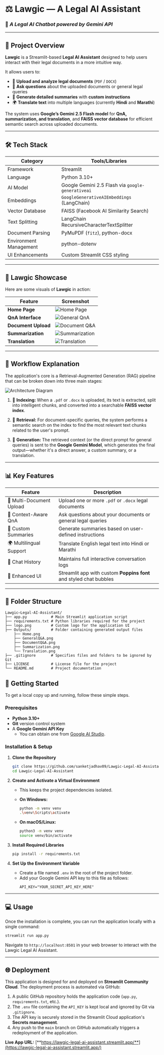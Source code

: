 # ⚖️ Lawgic — A Legal AI Assistant

### 🤖 _A Legal AI Chatbot powered by Gemini API_

---

## 📌 Project Overview

**Lawgic** is a Streamlit-based **Legal AI Assistant** designed to help users interact with their legal documents in a more intuitive way.

It allows users to:

- 📑 **Upload and analyze legal documents** (`PDF` / `DOCX`)
- 🤖 **Ask questions** about the uploaded documents or general legal queries
- 📝 **Generate detailed summaries** with **custom instructions**
- 🌍 **Translate text** into multiple languages (currently **Hindi** and **Marathi**)

The system uses **Google’s Gemini 2.5 Flash model** for **QnA, summarization, and translation**, and **FAISS vector database** for efficient semantic search across uploaded documents.

---

## 🛠 Tech Stack

| Category               | Tools/Libraries                                   |
| ---------------------- | ------------------------------------------------- |
| Framework              | Streamlit                                         |
| Language               | Python 3.10+                                      |
| AI Model               | Google Gemini 2.5 Flash via `google-generativeai` |
| Embeddings             | `GoogleGenerativeAIEmbeddings` (LangChain)        |
| Vector Database        | FAISS (Facebook AI Similarity Search)             |
| Text Splitting         | LangChain RecursiveCharacterTextSplitter          |
| Document Parsing       | PyMuPDF (`fitz`), python-docx                     |
| Environment Management | python-dotenv                                     |
| UI Enhancements        | Custom Streamlit CSS styling                      |

---

## 📸 Lawgic Showcase

Here are some visuals of **Lawgic** in action:

| Feature             | Screenshot                                  |
| ------------------- | ------------------------------------------- |
| **Home Page**       | ![Home Page](Outputs/Home.png)              |
| **QnA Interface**   | ![General QnA](Outputs/GeneralQ&A.png)      |
| **Document Upload** | ![Document Q&A](Outputs/DocumentQ&A.png)    |
| **Summarization**   | ![Summarization](Outputs/Summarization.png) |
| **Translation**     | ![Translation](Outputs/Translation.png)     |

---

## 🔄 Workflow Explanation

The application's core is a Retrieval-Augmented Generation (RAG) pipeline that can be broken down into three main stages:

![Architecture Diagram](Outputs/Architecture_Diagram.png)

1.  📄 **Indexing:** When a `.pdf` or `.docx` is uploaded, its text is extracted, split into intelligent chunks, and converted into a searchable **FAISS vector index**.

2.  🔎 **Retrieval:** For document-specific queries, the system performs a semantic search on the index to find the most relevant text chunks related to the user's prompt.

3.  🤖 **Generation:** The retrieved context (or the direct prompt for general queries) is sent to the **Google Gemini Model**, which generates the final output—whether it's a direct answer, a custom summary, or a translation.

---

## 📊 Key Features

| Feature                  | Description                                                        |
| ------------------------ | ------------------------------------------------------------------ |
| 📂 Multi-Document Upload | Upload one or more `.pdf` or `.docx` legal documents               |
| 🤖 Context-Aware QnA     | Ask questions about your documents or general legal queries        |
| 📝 Custom Summaries      | Generate summaries based on user-defined instructions              |
| 🌍 Multilingual Support  | Translate English legal text into Hindi or Marathi                 |
| 💬 Chat History          | Maintains full interactive conversation logs                       |
| 🎨 Enhanced UI           | Streamlit app with custom **Poppins font** and styled chat bubbles |

---

## 📁 Folder Structure

```
Lawgic—Legal-AI-Assistant/
├── app.py           # Main Streamlit application script
├── requirements.txt # Python libraries required for the project
├── logo.png         # Custom logo for the application UI
├── Outputs/         # Folder containing generated output files
    ├── Home.png
    ├── GeneralQ&A.png
    ├── DocumentQ&A.png
    ├── Summarization.png
    └── Translation.png
├── .gitignore       # Specifies files and folders to be ignored by Git
├── LICENSE          # License file for the project
└── README.md        # Project documentation
```

## 🚀 Getting Started

To get a local copy up and running, follow these simple steps.

### Prerequisites

- **Python 3.10+**
- **Git** version control system
- A **Google Gemini API Key**
  - You can obtain one from [Google AI Studio](https://aistudio.google.com/).

### Installation & Setup

1.  **Clone the Repository**

    ```bash
    git clone https://github.com/sanketjadhav09/Lawgic-Legal-AI-Assistant.git
    cd Lawgic-Legal-AI-Assistant
    ```

2.  **Create and Activate a Virtual Environment**

    - This keeps the project dependencies isolated.

    - **On Windows:**
      ```bash
      python -m venv venv
      .\venv\Scripts\activate
      ```
    - **On macOS/Linux:**
      ```bash
      python3 -m venv venv
      source venv/bin/activate
      ```

3.  **Install Required Libraries**

    ```bash
    pip install -r requirements.txt
    ```

4.  **Set Up the Environment Variable**
    - Create a file named `.env` in the root of the project folder.
    - Add your Google Gemini API key to this file as follows:
      ```
      API_KEY="YOUR_SECRET_API_KEY_HERE"
      ```

---

## 💻 Usage

Once the installation is complete, you can run the application locally with a single command:

```bash
streamlit run app.py
```

Navigate to `http://localhost:8501` in your web browser to interact with the Lawgic Legal AI Assistant.

---

## 🌐 Deployment

This application is designed for and deployed on **Streamlit Community Cloud**. The deployment process is automated via GitHub:

1.  A public GitHub repository holds the application code (`app.py`, `requirements.txt`, etc.).
2.  The `.env` file containing the `API_KEY` is kept local and ignored by Git via `.gitignore`.
3.  The API key is securely stored in the Streamlit Cloud application's **Secrets management**.
4.  Any push to the `main` branch on GitHub automatically triggers a redeployment of the application.

**Live App URL:** [**https://lawgic-legal-ai-assistant.streamlit.app/**](https://lawgic-legal-ai-assistant.streamlit.app/)


